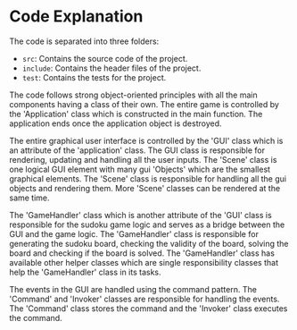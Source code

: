 # Code Explanation

The code is separated into three folders:
- `src`: Contains the source code of the project.
- `include`: Contains the header files of the project.
- `test`: Contains the tests for the project.

The code follows strong object-oriented principles with all the main components having a class of their own. The entire game is controlled by the 'Application' class which is constructed in the main function. The application ends once the application object is destroyed.

The entire graphical user interface is controlled by the 'GUI' class which is an attribute of the 'application' class. The GUI class is responsible for rendering, updating and handling all the user inputs. The 'Scene' class is one logical GUI element with many gui 'Objects' which are the smallest graphical elements. The 'Scene' class is responsible for handling all the gui objects and rendering them. More 'Scene' classes can be rendered at the same time.

The 'GameHandler' class which is another attribute of the 'GUI' class is responsible for the sudoku game logic and serves as a bridge between the GUI and the game logic. The 'GameHandler' class is responsible for generating the sudoku board, checking the validity of the board, solving the board and checking if the board is solved. The 'GameHandler' class has available other helper classes which are single responsibility classes that help the 'GameHandler' class in its tasks.

The events in the GUI are handled using the command pattern. The 'Command' and 'Invoker' classes are responsible for handling the events. The 'Command' class stores the command and the 'Invoker' class executes the command.